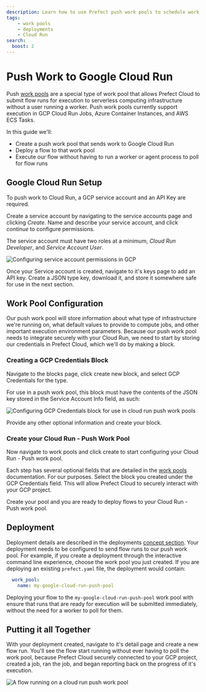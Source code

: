 ```yaml
---
description: Learn how to use Prefect push work pools to schedule work on serverless infrastructure without having to run a worker.
tags:
    - work pools
    - deployments
    - Cloud Run
search:
  boost: 2
---
```


# Push Work to Google Cloud Run <span class="badge cloud"></span>
Push [work pools](/concepts/work-pools/#work-pool-overview) are a special type of work pool that allows Prefect Cloud to submit flow runs for execution to serverless computing infrastructure without a user running a worker. Push work pools currently support execution in GCP Cloud Run Jobs, Azure Container Instances, and AWS ECS Tasks.

In this guide we'll:

- Create a push work pool that sends work to Google Cloud Run
- Deploy a flow to that work pool
- Execute our flow without having to run a worker or agent process to poll for flow runs

## Google Cloud Run Setup

To push work to Cloud Run, a GCP service account and an API Key are required.

Create a service account by navigating to the service accounts page and clicking *Create*. Name and describe your service account, and click *continue* to configure permissions.

The service account must have two roles at a minimum, *Cloud Run Developer*, and *Service Account User*.

![Configuring service account permissions in GCP](/img/guides/gcr-service-account-setup.png)

Once your Service account is created, navigate to it's keys page to add an API key. Create a JSON type key, download it, and store it somewhere safe for use in the next section.

## Work Pool Configuration

Our push work pool will store information about what type of infrastructure we're running on, what default values to provide to compute jobs, and other important execution environment parameters. Because our push work pool needs to integrate securely with your Cloud Run, we need to start by storing our credentials in Prefect Cloud, which we'll do by making a block.

### Creating a GCP Credentials Block

Navigate to the blocks page, click create new block, and select GCP Credentials for the type.

For use in a push work pool, this block must have the contents of the JSON key stored in the Service Account Info field, as such:

![Configuring GCP Credentials block for use in cloud run push work pools](/img/guides/gcp-creds-block-setup.png)

Provide any other optional information and create your block.

### Create your Cloud Run - Push Work Pool

Now navigate to work pools and click create to start configuring your Cloud Run - Push work pool.

Each step has several optional fields that are detailed in the [work pools](/concepts/work-pools/) documentation. For our purposes. Select the block you created under the GCP Credentials field. This will allow Prefect Cloud to securely interact with your GCP project.

Create your pool and you are ready to deploy flows to your Cloud Run - Push work pool.

## Deployment

Deployment details are described in the deployments [concept section](/concepts/deployments/). Your deployment needs to be configured to send flow runs to our push work pool. For example, if you create a deployment through the interactive command line experience, choose the work pool you just created. If you are deploying an existing `prefect.yaml` file,  the deployment would contain:

```yaml
  work_pool:
    name: my-google-cloud-run-push-pool
```

Deploying your flow to the `my-google-cloud-run-push-pool` work pool with ensure that runs that are ready for execution will be submitted immediately, without the need for a worker to poll for them.

## Putting it all Together

With your deployment created, navigate to it's detail page and create a new flow run. You'll see the flow start running without ever having to poll the work pool, because Prefect Cloud securely connected to your GCP project, created a job, ran the job, and began reporting back on the progress of it's execution.

![A flow running on a cloud run push work pool](/img/guides/push-flow-running.png)


